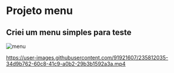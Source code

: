 #  Projeto menu 
## Criei um menu simples para teste

![menu](https://user-images.githubusercontent.com/91921607/235811049-f4a6fb7b-4219-48b7-ac7b-4e5c302eecbc.png)


https://user-images.githubusercontent.com/91921607/235812035-34d9b762-60c8-41c9-a0b2-29b3b1592a3a.mp4









